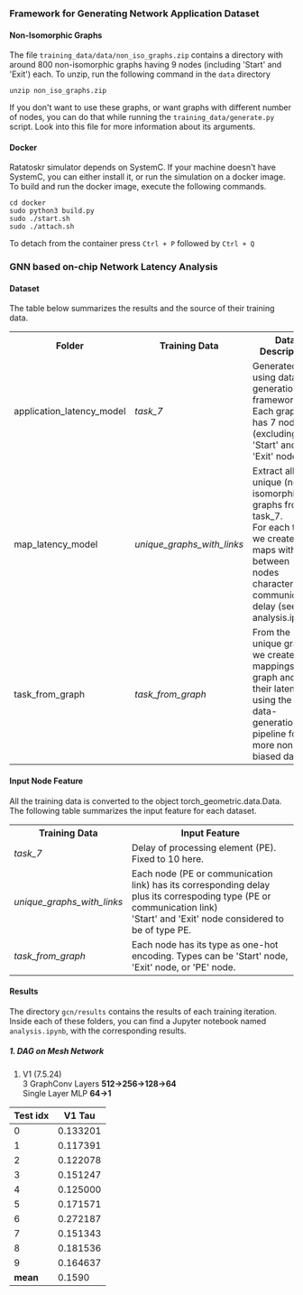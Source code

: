 ### Framework for Generating Network Application Dataset 

#### Non-Isomorphic Graphs 
The file `training_data/data/non_iso_graphs.zip` contains a directory with around 800
non-isomorphic graphs having 9 nodes (including 'Start' and 'Exit') each. To unzip, run the 
following command in the `data` directory 
```
unzip non_iso_graphs.zip
```
If you don't want to use these graphs, or want graphs with different number of 
nodes, you can do that while running the `training_data/generate.py` script. 
Look into this file for more information about its arguments. 

#### Docker  
Ratatoskr simulator depends on SystemC. If your machine doesn't have SystemC, you can either install it, or run the simulation on a docker image. To build and run the docker image, execute the following commands. 

```
cd docker
sudo python3 build.py
sudo ./start.sh
sudo ./attach.sh
```

To detach from the container press `Ctrl + P` followed by `Ctrl + Q`

### GNN based on-chip Network Latency Analysis
#### Dataset 
The table below summarizes the results and the source of their training data.  
<table>
<tr>
    <th>Folder</th>
    <th>Training Data</th>
    <th>Data Description</th>
</tr>
<tr>
    <td>application_latency_model</td>
    <td><i>task_7</i></td>
    <td>Generated using data-generation framework.  <br>
        Each graph has 7 nodes (excluding 'Start' and 'Exit' node).
    </td>
</tr>
<tr>
    <td>map_latency_model</td>
    <td><i>unique_graphs_with_links</i></td>
    <td>Extract all the unique (non-isomorphic) graphs from task_7. <br>
        For each task, we create 200 maps with links between nodes characterizing communication delay (see analysis.ipynb)
    </td>
</tr>
<tr>
    <td>task_from_graph</td>
    <td><i>task_from_graph</i></td>
    <td>From the unique graph, we create 100 mappings per graph 
        and find their latencies using the data-generation pipeline 
        for a more non-biased dataset.
    </td>
</tr>
</table>

#### Input Node Feature
All the training data is converted to the object torch_geometric.data.Data. 
The following table summarizes the input feature for each dataset. 
<table>
<tr>
    <th>Training Data</th>
    <th>Input Feature</th>
</tr>
<tr>
    <td><i>task_7</i></td>
    <td>Delay of processing element (PE). Fixed to 10 here.</td>
</tr>
<tr>
    <td><i>unique_graphs_with_links</i></td>
    <td>Each node (PE or communication link) has its corresponding delay plus its correspoding type (PE or communication link) <br>
    'Start' and 'Exit' node considered to be of type PE. 
    </td>
</tr>
<tr>
    <td><i>task_from_graph</i></td>
    <td>Each node has its type as one-hot encoding. Types can be 'Start' node, 'Exit' node, or 'PE' node. </td>
</tr>
</table>


#### Results
The directory `gcn/results` contains the results of each training iteration. Inside each of these folders, you can find a Jupyter notebook named `analysis.ipynb`, with the corresponding results.


##### 1. DAG on Mesh Network  
1. V1 (7.5.24)  
    3 GraphConv Layers **512->256->128->64**  
    Single Layer MLP **64->1**


| Test idx | V1 Tau | 
| - | ---------- | 
| 0	|   0.133201 |
| 1	|   0.117391 |
| 2	|   0.122078 |
| 3	|   0.151247 |
| 4	|   0.125000 |
| 5	|   0.171571 |
| 6	|   0.272187 |
| 7	|   0.151343 |
| 8	|   0.181536 |
| 9	|   0.164637 |
| **mean**| 0.1590 |



